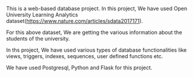 This is a web-based database project. In this project, We have used Open University Learning Analytics dataset(https://www.nature.com/articles/sdata2017171). 

For this above dataset, We are getting the various information about the students of the university.

In ths project, We have used various types of database functionalities like views, triggers, indexes, sequences, user defined functions etc.

We have used Postgresql, Python and Flask for this project. 
